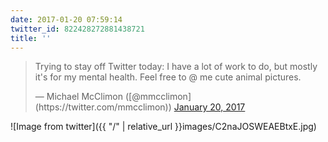 ```yaml
---
date: 2017-01-20 07:59:14
twitter_id: 822428272881438721
title: ''
---
```


<blockquote class="twitter-tweet"><p lang="en" dir="ltr">Trying to stay off Twitter today: I have a lot of work to do, but mostly it&#39;s for my mental health. Feel free to @ me cute animal pictures.</p>&mdash; Michael McClimon ([@mmcclimon](https://twitter.com/mmcclimon)) <a href="https://twitter.com/mmcclimon/status/822423576292696068?ref_src=twsrc%5Etfw">January 20, 2017</a></blockquote>
<script async src="https://platform.twitter.com/widgets.js" charset="utf-8"></script>



![Image from twitter]({{ "/" | relative_url  }}images/C2naJOSWEAEBtxE.jpg)
